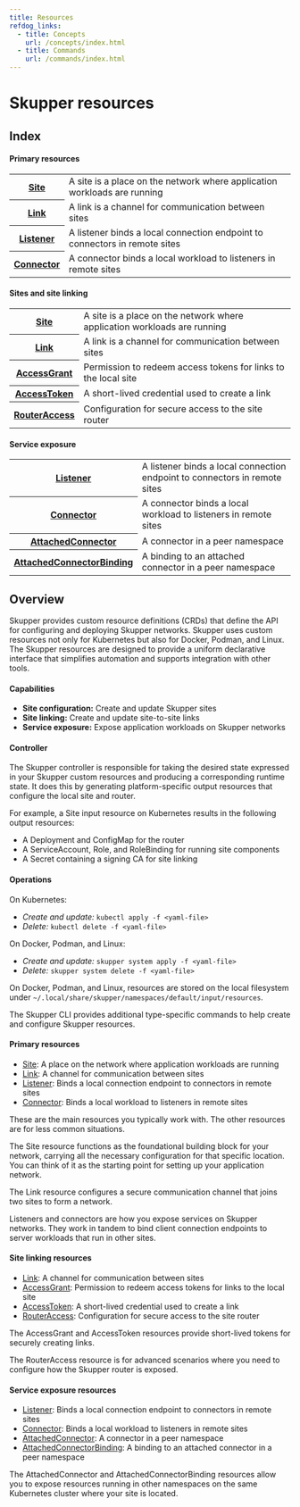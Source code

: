 ```yaml
---
title: Resources
refdog_links:
  - title: Concepts
    url: /concepts/index.html
  - title: Commands
    url: /commands/index.html
---
```


# Skupper resources

## Index

#### Primary resources

<table class="objects">
<tr><th><a href="{{site.prefix}}/resources/site.html">Site</a></th><td>A site is a place on the network where application workloads are running</td></tr>
<tr><th><a href="{{site.prefix}}/resources/link.html">Link</a></th><td>A link is a channel for communication between sites</td></tr>
<tr><th><a href="{{site.prefix}}/resources/listener.html">Listener</a></th><td>A listener binds a local connection endpoint to connectors in remote sites</td></tr>
<tr><th><a href="{{site.prefix}}/resources/connector.html">Connector</a></th><td>A connector binds a local workload to listeners in remote sites</td></tr>
</table>

#### Sites and site linking

<table class="objects">
<tr><th><a href="{{site.prefix}}/resources/site.html">Site</a></th><td>A site is a place on the network where application workloads are running</td></tr>
<tr><th><a href="{{site.prefix}}/resources/link.html">Link</a></th><td>A link is a channel for communication between sites</td></tr>
<tr><th><a href="{{site.prefix}}/resources/access-grant.html">AccessGrant</a></th><td>Permission to redeem access tokens for links to the local site</td></tr>
<tr><th><a href="{{site.prefix}}/resources/access-token.html">AccessToken</a></th><td>A short-lived credential used to create a link</td></tr>
<tr><th><a href="{{site.prefix}}/resources/router-access.html">RouterAccess</a></th><td>Configuration for secure access to the site router</td></tr>
</table>

#### Service exposure

<table class="objects">
<tr><th><a href="{{site.prefix}}/resources/listener.html">Listener</a></th><td>A listener binds a local connection endpoint to connectors in remote sites</td></tr>
<tr><th><a href="{{site.prefix}}/resources/connector.html">Connector</a></th><td>A connector binds a local workload to listeners in remote sites</td></tr>
<tr><th><a href="{{site.prefix}}/resources/attached-connector.html">AttachedConnector</a></th><td>A connector in a peer namespace</td></tr>
<tr><th><a href="{{site.prefix}}/resources/attached-connector-binding.html">AttachedConnectorBinding</a></th><td>A binding to an attached connector in a peer namespace</td></tr>
</table>

<!-- - Some resource fields are "updatable" - you can change their values -->
<!--   without . -->

## Overview

Skupper provides custom resource definitions (CRDs) that define the
API for configuring and deploying Skupper networks.  Skupper uses
custom resources not only for Kubernetes but also for Docker, Podman,
and Linux.  The Skupper resources are designed to provide a uniform
declarative interface that simplifies automation and supports
integration with other tools.

#### Capabilities

- **Site configuration:** Create and update Skupper sites
- **Site linking:** Create and update site-to-site links
- **Service exposure:** Expose application workloads on Skupper
  networks

#### Controller

The Skupper controller is responsible for taking the desired state
expressed in your Skupper custom resources and producing a
corresponding runtime state.  It does this by generating
platform-specific output resources that configure the local site and
router.

For example, a Site input resource on Kubernetes results in the
following output resources:

- A Deployment and ConfigMap for the router
- A ServiceAccount, Role, and RoleBinding for running site components
- A Secret containing a signing CA for site linking

#### Operations

On Kubernetes:

- *Create and update:* `kubectl apply -f <yaml-file>`
- *Delete:* `kubectl delete -f <yaml-file>`

On Docker, Podman, and Linux:

- *Create and update:* `skupper system apply -f <yaml-file>`
- *Delete:* `skupper system delete -f <yaml-file>`

On Docker, Podman, and Linux, resources are stored on the local
filesystem under
`~/.local/share/skupper/namespaces/default/input/resources`.

The Skupper CLI provides additional type-specific commands to help
create and configure Skupper resources.

<!-- #### Common properties -->

<!-- - spec.settings -->
<!-- - spec.tlsCredentials -->
<!-- - status.Status -->
<!-- - status.Message -->
<!-- - status.Conditions -->

<!-- #### Labels and annotations -->

#### Primary resources

- [Site](site.html): A place on the network where application workloads are running
- [Link](link.html): A channel for communication between sites
- [Listener](listener.html): Binds a local connection endpoint to connectors in remote sites
- [Connector](connector.html): Binds a local workload to listeners in remote sites

These are the main resources you typically work with. The other
resources are for less common situations.

The Site resource functions as the foundational building block for
your network, carrying all the necessary configuration for that
specific location.  You can think of it as the starting point for
setting up your application network.

The Link resource configures a secure communication channel that joins
two sites to form a network.

Listeners and connectors are how you expose services on Skupper
networks.  They work in tandem to bind client connection endpoints to
server workloads that run in other sites.

#### Site linking resources

- [Link](link.html): A channel for communication between sites
- [AccessGrant](access-grant.html): Permission to redeem access tokens for links to the local site
- [AccessToken](access-token.html): A short-lived credential used to create a link
- [RouterAccess](router-access.html): Configuration for secure access to the site router

The AccessGrant and AccessToken resources provide short-lived tokens
for securely creating links.

The RouterAccess resource is for advanced scenarios where you need to
configure how the Skupper router is exposed.

#### Service exposure resources

- [Listener](listener.html): Binds a local connection endpoint to connectors in remote sites
- [Connector](connector.html): Binds a local workload to listeners in remote sites
- [AttachedConnector](attached-connector.html): A connector in a peer namespace
- [AttachedConnectorBinding](attached-connector-binding.html): A binding to an attached connector in a peer namespace

The AttachedConnector and AttachedConnectorBinding resources allow you
to expose resources running in other namespaces on the same Kubernetes
cluster where your site is located.

<!-- #### Hello World using YAML -->

<!-- Site West: -->

<!-- ~~~ -->
<!-- apiVersion: skupper.io/v2alpha1 -->
<!-- kind: Site -->
<!-- metadata: -->
<!--   name: west -->
<!--   namespace: hello-world-west -->
<!-- spec: -->
<!--   linkAccess: default -->
<!-- --- -->
<!-- apiVersion: skupper.io/v2alpha1 -->
<!-- kind: Listener -->
<!-- metadata: -->
<!--   name: backend -->
<!--   namespace: hello-world-west -->
<!-- spec: -->
<!--   routingKey: backend -->
<!--   port: 8080 -->
<!--   host: backend -->
<!-- ~~~ -->

<!-- ~~~ -->
<!-- skupper token issue ~/west-token.yaml -->
<!-- ~~~ -->

<!-- Site East: -->

<!-- ~~~ -->
<!-- apiVersion: skupper.io/v2alpha1 -->
<!-- kind: Site -->
<!-- metadata: -->
<!--   name: east -->
<!--   namespace: hello-world-east -->
<!-- --- -->
<!-- apiVersion: skupper.io/v2alpha1 -->
<!-- kind: Connector -->
<!-- metadata: -->
<!--   name: backend -->
<!--   namespace: hello-world-east -->
<!-- spec: -->
<!--   routingKey: backend -->
<!--   port: 8080 -->
<!--   selector: app=backend -->
<!-- ~~~ -->

<!-- ~~~ -->
<!-- skupper token redeem ~/west-token.yaml -->
<!-- ~~~ -->
